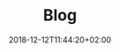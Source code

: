 ---
title: "Blog"
date: 2018-12-12T11:44:20+02:00
draft: false
header: "Our Blog"
heroText: "A composable Kubernetes distribution for on-premise, cloud, and hybrid environments."
type: "blog"
---